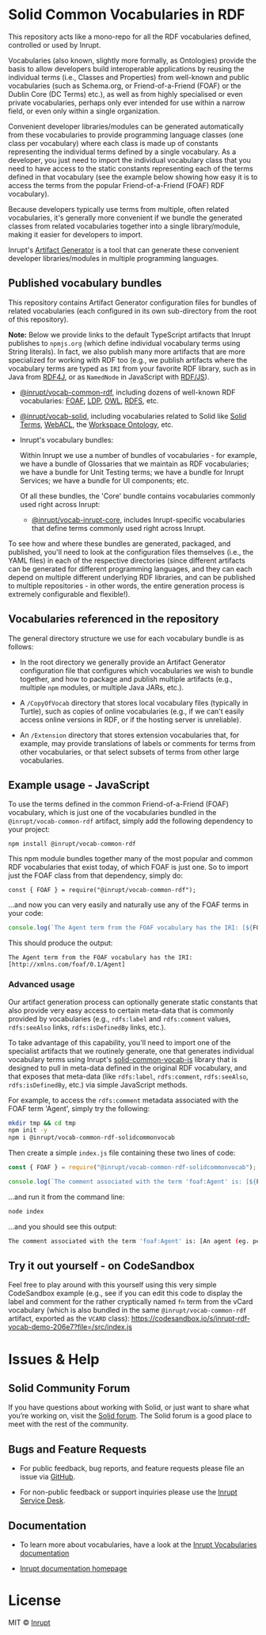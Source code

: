 # Solid Common Vocabularies in RDF

This repository acts like a mono-repo for all the RDF vocabularies defined,
controlled or used by Inrupt.

Vocabularies (also known, slightly more formally, as Ontologies) provide the
basis to allow developers build interoperable applications by reusing the
individual terms (i.e., Classes and Properties) from well-known and public
vocabularies (such as Schema.org, or Friend-of-a-Friend (FOAF) or the Dublin
Core (DC Terms) etc.), as well as from highly specialised or even private
vocabularies, perhaps only ever intended for use within a narrow field, or
even only within a single organization.

Convenient developer libraries/modules can be generated automatically from
these vocabularies to provide programming language classes (one class per
vocabulary) where each class is made up of constants representing the
individual terms defined by a single vocabulary. As a developer, you just
need to import the individual vocabulary class that you need to have access
to the static constants representing each of the terms defined in that
vocabulary (see the example below showing how easy it is to access the
terms from the popular Friend-of-a-Friend (FOAF) RDF vocabulary).

Because developers typically use terms from multiple, often related
vocabularies, it's generally more convenient if we bundle the generated
classes from related vocabularies together into a single library/module,
making it easier for developers to import.

Inrupt's [Artifact Generator](https://github.com/inrupt/artifact-generator) is
a tool that can generate these convenient developer libraries/modules in
multiple programming languages.

## Published vocabulary bundles

This repository contains Artifact Generator configuration files for bundles of
related vocabularies (each configured in its own sub-directory from the root of
this repository).

**Note:** Below we provide links to the default TypeScript artifacts that Inrupt
publishes to `npmjs.org` (which define individual vocabulary terms using String
literals). In fact, we also publish many more artifacts that are more
specialized for working with RDF too (e.g., we publish artifacts where the
vocabulary terms are typed as `IRI` from your favorite RDF library, such as in
Java from [RDF4J](https://rdf4j.org/javadoc/latest/index.html?org/eclipse/rdf4j/model/IRI.html),
or as `NamedNode` in JavaScript with [RDF/JS](https://rdf.js.org/data-model-spec/#namednode-interface)).

 - [@inrupt/vocab-common-rdf](https://www.npmjs.com/package/@inrupt/vocab-common-rdf),
 including dozens of well-known RDF vocabularies: [FOAF](http://xmlns.com/foaf/spec/), 
 [LDP](http://www.w3.org/ns/ldp#), [OWL](http://www.w3.org/2002/07/owl#),
 [RDFS](http://www.w3.org/2000/01/rdf-schema#), etc.
 
 - [@inrupt/vocab-solid](https://www.npmjs.com/package/@inrupt/vocab-solid), 
 including vocabularies related to Solid like [Solid Terms](https://www.w3.org/ns/solid/terms), 
 [WebACL](http://www.w3.org/ns/auth/acl#), the [Workspace Ontology](http://www.w3.org/ns/pim/space), etc.
 
 - Inrupt's vocabulary bundles:
   
   Within Inrupt we use a number of bundles of vocabularies - for example, we
   have a bundle of Glossaries that we maintain as RDF vocabularies; we have a
   bundle for Unit Testing terms; we have a bundle for Inrupt Services; we
   have a bundle for UI components; etc.
   
   Of all these bundles, the 'Core' bundle contains vocabularies commonly used
   right across Inrupt:
   
   - [@inrupt/vocab-inrupt-core](https://www.npmjs.com/package/@inrupt/vocab-inrupt-core), 
     includes Inrupt-specific vocabularies that define terms commonly used right 
     across Inrupt.

To see how and where these bundles are generated, packaged, and published,
you'll need to look at the configuration files themselves (i.e., the YAML
files) in each of the respective directories (since different artifacts can be
generated for different programming languages, and they can each depend on
multiple different underlying RDF libraries, and can be published to multiple
repositories - in other words, the entire generation process is extremely
configurable and flexible!).

## Vocabularies referenced in the repository

The general directory structure we use for each vocabulary bundle is as
follows:

* In the root directory we generally provide an Artifact Generator
  configuration file that configures which vocabularies we wish to bundle
  together, and how to package and publish multiple artifacts (e.g., multiple
  `npm` modules, or multiple Java JARs, etc.).

* A `/CopyOfVocab` directory that stores local vocabulary files (typically in
  Turtle), such as copies of online vocabularies (e.g., if we can't easily
  access online versions in RDF, or if the hosting server is unreliable).

* An `/Extension` directory that stores extension vocabularies that, for
  example, may provide translations of labels or comments for terms from other
  vocabularies, or that select subsets of terms from other large vocabularies.

## Example usage - JavaScript

To use the terms defined in the common Friend-of-a-Friend (FOAF) vocabulary,
which is just one of the vocabularies bundled in the `@inrupt/vocab-common-rdf`
artifact, simply add the following dependency to your project:

```shell
npm install @inrupt/vocab-common-rdf
```

This npm module bundles together many of the most popular and common RDF
vocabularies that exist today, of which FOAF is just one. So to import just the
FOAF class from that dependency, simply do:
```
const { FOAF } = require("@inrupt/vocab-common-rdf");
```

...and now you can very easily and naturally use any of the FOAF terms in your
code:
```javascript
console.log(`The Agent term from the FOAF vocabulary has the IRI: [${FOAF.Agent}]`);
```

This should produce the output:
```shell
The Agent term from the FOAF vocabulary has the IRI: [http://xmlns.com/foaf/0.1/Agent]
```

### Advanced usage

Our artifact generation process can optionally generate static constants that
also provide very easy access to certain meta-data that is commonly provided by
vocabularies (e.g., `rdfs:label` and `rdfs:comment` values, `rdfs:seeAlso`
links, `rdfs:isDefinedBy` links, etc.). 

To take advantage of this capability, you'll need to import one of the
specialist artifacts that we routinely generate, one that generates individual
vocabulary terms using Inrupt's [solid-common-vocab-js](https://github.com/inrupt/solid-common-vocab-js)
library that is designed to pull in meta-data defined in the original RDF
vocabulary, and that exposes that meta-data (like `rdfs:label`, `rdfs:comment`,
`rdfs:seeAlso`, `rdfs:isDefinedBy`, etc.) via simple JavaScript methods.

For example, to access the `rdfs:comment` metadata associated with the FOAF term
'Agent', simply try the following:

```bash
mkdir tmp && cd tmp
npm init -y
npm i @inrupt/vocab-common-rdf-solidcommonvocab
```

Then create a simple `index.js` file containing these two lines of code:

```javascript
const { FOAF } = require("@inrupt/vocab-common-rdf-solidcommonvocab");

console.log(`The comment associated with the term 'foaf:Agent' is: [${FOAF.Agent.comment}]`);
```

...and run it from the command line:

```bash
node index
```

...and you should see this output:
```bash
The comment associated with the term 'foaf:Agent' is: [An agent (eg. person, group, software or physical artifact).]
```

## Try it out yourself - on CodeSandbox

Feel free to play around with this yourself using this very simple CodeSandbox
example (e.g., see if you can edit this code to display the label and comment for
the rather cryptically named `fn` term from the vCard vocabulary (which is also
bundled in the same `@inrupt/vocab-common-rdf` artifact, exported as the `VCARD`
class): https://codesandbox.io/s/inrupt-rdf-vocab-demo-206e7?file=/src/index.js

# Issues & Help

## Solid Community Forum

If you have questions about working with Solid, or just want to share what
you’re working on, visit the [Solid forum](https://forum.solidproject.org/). The
Solid forum is a good place to meet with the rest of the community.

## Bugs and Feature Requests

- For public feedback, bug reports, and feature requests please file an issue
via [GitHub](https://github.com/inrupt/solid-vocab-common-rdf/issues/).

- For non-public feedback or support inquiries please use the
[Inrupt Service Desk](https://inrupt.atlassian.net/servicedesk).

## Documentation
- To learn more about vocabularies, have a look at the
[Inrupt Vocabularies documentation](https://solidproject.org/for-developers/apps/vocabularies)
 
- [Inrupt documentation homepage](https://docs.inrupt.com/)

# License

MIT © [Inrupt](https://inrupt.com)
